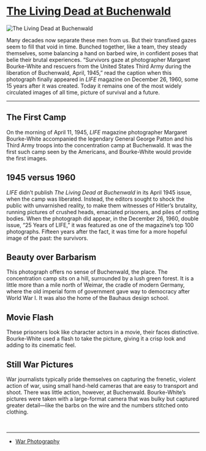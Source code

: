 # [The Living Dead at Buchenwald](http://artsmia.github.io/griot/#/o/114514)
![The Living Dead at Buchenwald](http://api.artsmia.org/images/114514/large.jpg)

Many decades now separate these men from us. But their transfixed gazes seem to fill that void in time. Bunched together, like a team, they steady themselves, some balancing a hand on barbed wire, in confident poses that belie their brutal experiences. “Survivors gaze at photographer Margaret Bourke-White and rescuers from the United States Third Army during the liberation of Buchenwald, April, 1945,” read the caption when this photograph finally appeared in *LIFE* magazine on December 26, 1960, some 15 years after it was created. Today it remains one of the most widely circulated images of all time, picture of survival and a future.

---

## The First Camp

On the morning of April 11, 1945, *LIFE* magazine photographer Margaret Bourke-White accompanied the legendary General George Patton and his Third Army troops into the concentration camp at Buchenwald. It was the first such camp seen by the Americans, and Bourke-White would provide the first images. 

## 1945 versus 1960

*LIFE* didn’t publish *The Living Dead at Buchenwald* in its April 1945 issue, when the camp was liberated. Instead, the editors sought to shock the public with unvarnished reality, to make them witnesses of Hitler’s brutality, running pictures of crushed heads, emaciated prisoners, and piles of rotting bodies. When the photograph did appear, in the December 26, 1960, double issue, “25 Years of LIFE,” it was featured as one of the magazine’s top 100 photographs. Fifteen years after the fact, it was time for a more hopeful image of the past: the survivors. 

## Beauty over Barbarism

This photograph offers no sense of Buchenwald, the place. The concentration camp sits on a hill, surrounded by a lush green forest. It is a little more than a mile north of Weimar, the cradle of modern Germany, where the old imperial form of government gave way to democracy after World War I. It was also the home of the Bauhaus design school.  

## Movie Flash

These prisoners look like character actors in a movie, their faces distinctive. Bourke-White used a flash to take the picture, giving it a crisp look and adding to its cinematic feel. 

## Still War Pictures

War journalists typically pride themselves on capturing the frenetic, violent action of war, using small hand-held cameras that are easy to transport and shoot. There was little action, however, at Buchenwald. Bourke-White’s pictures were taken with a large-format camera that was bulky but captured greater detail—like the barbs on the wire and the numbers stitched onto clothing.

<div>

 

</div>

---

* [War Photography](../stories/war-photography.md)

